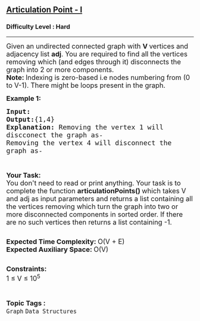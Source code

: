 <h2><a href="https://www.geeksforgeeks.org/problems/articulation-point-1/1?page=2&difficulty=Hard&sortBy=submissions">Articulation Point - I</a></h2><h3>Difficulty Level : Hard</h3><hr><div class="problems_problem_content__Xm_eO"><p><span style="font-size: 18px;">Given an undirected connected graph&nbsp;with&nbsp;<strong>V&nbsp;</strong>vertices and adjacency list&nbsp;<strong>adj</strong>. You are required to find all the vertices removing which&nbsp;(and edges through it) disconnects the graph into 2 or more components.<br><strong>Note:&nbsp;</strong>Indexing is zero-based i.e nodes numbering from (0 to V-1). There might be loops present in the graph.</span></p>
<p><span style="font-size: 18px;"><strong>Example 1:</strong></span></p>
<pre><span style="font-size: 18px;"><strong>Input:
</strong><img src="https://media.geeksforgeeks.org/img-practice/PROD/addEditProblem/708502/Web/Other/a27f9040-9783-4386-92f9-b8684c75db07_1685087852.png" alt="">
<strong>Output:</strong>{1,4}
<strong>Explanation: </strong>Removing the vertex 1 will
discconect the graph as-
<img src="https://media.geeksforgeeks.org/img-practice/PROD/addEditProblem/708502/Web/Other/7e12629a-ba31-411e-b6ac-ccf5a8baa6a3_1685087852.png" alt="">
Removing the vertex 4 will disconnect the
graph as-
<img src="https://media.geeksforgeeks.org/img-practice/PROD/addEditProblem/708502/Web/Other/fb781bda-91d6-4920-96a8-c976412c3ada_1685087852.png" alt="">
</span></pre>
<p>&nbsp;</p>
<p><span style="font-size: 18px;"><strong>Your Task:</strong><br>You don't need to read or print anything. Your task is to complete the function&nbsp;<strong>articulationPoints</strong><strong>()&nbsp;</strong>which takes V and adj as input parameters and returns a list containing all the vertices removing which turn the graph into two or more disconnected components in sorted order. If there are no such vertices then returns a list containing -1.</span><br>&nbsp;</p>
<p><span style="font-size: 18px;"><strong>Expected Time Complexity:&nbsp;</strong>O(V + E)<br><strong>Expected Auxiliary Space:&nbsp;</strong>O(V)</span><br>&nbsp;</p>
<p><span style="font-size: 18px;"><strong>Constraints:</strong><br>1 ≤ V ≤ 10<sup>5</sup></span></p></div><br><p><span style=font-size:18px><strong>Topic Tags : </strong><br><code>Graph</code>&nbsp;<code>Data Structures</code>&nbsp;